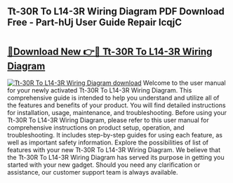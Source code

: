 ## Tt-30R To L14-3R Wiring Diagram PDF Download Free - Part-hUj User Guide Repair lcqjC

# <h2><a href="http://dfkg0jl.blite.top/?on=Tt-30R+To+L14-3R+Wiring+Diagram">🔗Download New 👉🔴 Tt-30R To L14-3R Wiring Diagram</a></h2>

[![Tt-30R To L14-3R Wiring Diagram download](https://i.imgur.com/lujVjoI.png)](http://dfkg0jl.blite.top/?on=Tt-30R+To+L14-3R+Wiring+Diagram)
Welcome to the user manual for your newly activated Tt-30R To L14-3R Wiring Diagram. This comprehensive guide is intended to help you understand and utilize all of the features and benefits of your product. You will find detailed instructions for installation, usage, maintenance, and troubleshooting. Before using your Tt-30R To L14-3R Wiring Diagram, please refer to this user manual for comprehensive instructions on product setup, operation, and troubleshooting. It includes step-by-step guides for using each feature, as well as important safety information. Explore the possibilities of list of features with your new Tt-30R To L14-3R Wiring Diagram. We believe that the Tt-30R To L14-3R Wiring Diagram has served its purpose in getting you started with your new gadget. Should you need any clarification or assistance, our customer support team is always available.
